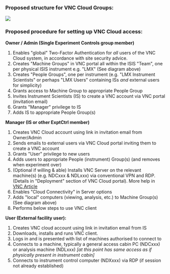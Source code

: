 ### Proposed structure for VNC Cloud Groups:

![](https://user-images.githubusercontent.com/10550207/86485047-9e0dec00-bd4f-11ea-8802-285f56966a20.png)

### Proposed procedure for setting up VNC Cloud access:

**Owner / Admin (Single Experiment Controls group member)**

1. Enables "global" Two-Factor Authentication for _all_ users of the VNC Cloud system, in accordance with site security advice.
1. Creates "Machine Groups" in VNC portal all within the ISIS "Team", one per physical ISIS instrument e.g. "LMX" (See diagram above)
1. Creates "People Groups", one per instrument (e.g. "LMX Instrument Scientists" or perhaps "LMX Users" containing ISs _and_ external users for simplicity)
1. Grants access to Machine Group to appropriate People Group
1. Invites Instrument Scientists (IS) to create a VNC account via VNC portal (invitation email)
1. Grants "Manager" privilege to IS
1. Adds IS to appropriate People Group(s) 

**Manager (IS or other ExptCtrl member)**

1. Creates VNC Cloud account using link in invitation email from Owner/Admin
1. Sends emails to external users via VNC Cloud portal inviting them to create a VNC account
1. Grants "User" privilege to new users
1. Adds users to appropriate People (instrument) Group(s) (and removes when experiment over)
1. (Optional if willing & able) Installs VNC Server on the relevant machine(s) (e.g. NDCxxx & NDLxxx) via conventional VPN and RDP. (Details in "Deployment" section of VNC Cloud portal).  More help in [VNC Article](https://help.realvnc.com/hc/en-us/articles/360002253198-Installing-and-Removing-VNC-Connect#windows-0-0)
1. Enables "Cloud Connectivity" in Server options
1. Adds "local" computers (viewing, analysis, etc.) to Machine Group(s) (See diagram above)
1. Performs below steps to use VNC client

**User (External facility user):**

1. Creates VNC cloud account using link in invitation email from IS
1. Downloads, installs and runs VNC client.
1. Logs in and is presented with list of machines authorised to connect to
1. Connects to a machine, typically a general access cabin PC (NDCxxx) or analysis machine (NDLxxx)
_[at this point has same access as if physically present in instrument cabin]_
1. Connects to instrument control computer (NDXxxx) via RDP (if session not already established)
